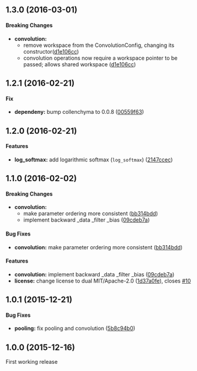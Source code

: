 <a name="1.3.0"></a>
## 1.3.0 (2016-03-01)

#### Breaking Changes

* **convolution:**
  * remove workspace from the ConvolutionConfig, changing its constructor([d1e106cc](https://github.com/autumnai/rust-cudnn/commit/d1e106ccb28ae7727dc42235f2d6d34927c1532f))
  * convolution operations now require a workspace pointer to be passed; allows shared workspace ([d1e106cc](https://github.com/autumnai/rust-cudnn/commit/d1e106ccb28ae7727dc42235f2d6d34927c1532f))

<a name="1.2.1"></a>
## 1.2.1 (2016-02-21)

#### Fix

* **dependeny:**  bump collenchyma to 0.0.8 ([00559f63](https://github.com/autumnai/rust-cudnn/commit/00559f63faaa178d2bfe221fa074c905cf3b07e6))


<a name="1.2.0"></a>
## 1.2.0 (2016-02-21)

#### Features

* **log_softmax:**  add logarithmic softmax (`log_softmax`) ([2147ccec](https://github.com/autumnai/rust-cudnn/commit/2147ccec328f79662f9662ce0659f228964c2533))


<a name="1.1.0"></a>
## 1.1.0 (2016-02-02)

#### Breaking Changes

* **convolution:**
  *  make parameter ordering more consistent ([bb314bdd](https://github.com/autumnai/rust-cudnn/commit/bb314bdd1ddd8213539252bb4bc0f5ba514e5888))
  *  implement backward _data _filter _bias ([09cdeb7a](https://github.com/autumnai/rust-cudnn/commit/09cdeb7ac48dc77aae1db30b70579b030349bd4f))

#### Bug Fixes

* **convolution:**  make parameter ordering more consistent ([bb314bdd](https://github.com/autumnai/rust-cudnn/commit/bb314bdd1ddd8213539252bb4bc0f5ba514e5888))

#### Features

* **convolution:**  implement backward _data _filter _bias ([09cdeb7a](https://github.com/autumnai/rust-cudnn/commit/09cdeb7ac48dc77aae1db30b70579b030349bd4f))
* **license:**  change license to dual MIT/Apache-2.0 ([1d37a0fe](https://github.com/autumnai/rust-cudnn/commit/1d37a0fe149f95b2b895876aa811d3dc86a957f9)), closes [#10](https://github.com/autumnai/rust-cudnn/issues/10)

<a name="1.0.1"></a>
## 1.0.1 (2015-12-21)

#### Bug Fixes

* **pooling:**  fix pooling and convolution ([5b8c94b0](https://github.com/autumnai/rust-cudnn/commit/5b8c94b06673ca4f9ef0c218addf774fcab578d7))

<a name="1.0.0"></a>
## 1.0.0 (2015-12-16)

First working release
